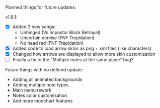 Planned things for future updates:
  
v1.8.1:  
- [X] Added 3 new songs:
  - Unhinged (Vs Impostor Black Betrayal)
  - Uncertain demise (FNF Trepidation)
  - No head red (FNF Trepidation)
- [X] Added code to load arrow skins as png + xml files (like characters)
- [X] Changed how arrows are displayed to allow more skin customisation
- [ ] Finally a fix to the "Multiple notes at the same place" bug?

Future things with no defined update:
  - Adding all animated backgrounds
  - Adding multiple note types
  - Main menu rework
  - Notes color customisation
  - Add more modchart features
